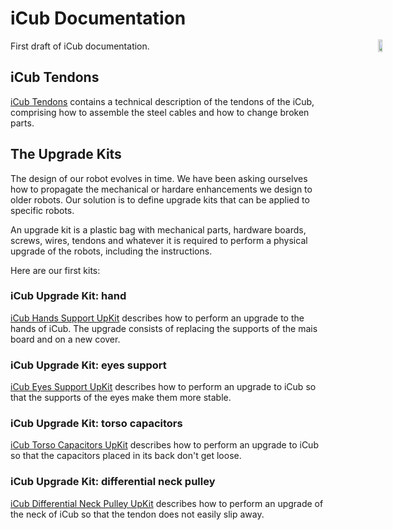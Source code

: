 <div style="position:fixed;top:140px;left:85%;">
    <img src="../assets/icub-rotate.gif" width="60%" height="60%">
</div>

# iCub Documentation
First draft of iCub documentation.

## iCub Tendons
[iCub Tendons](./icub_tendons/index.md) contains a technical description of the tendons of the iCub, comprising how to assemble the steel cables and how to change broken parts. 

## The Upgrade Kits
The design of our robot evolves in time. We have been asking ourselves how to propagate the mechanical or hardare enhancements we design to older robots. Our solution is to define upgrade kits that can be applied to specific robots. 

An upgrade kit is a plastic bag with mechanical parts, hardware boards, screws, wires, tendons and whatever it is required to perform a physical upgrade of the robots, including the instructions.

Here are our first kits:

### iCub Upgrade Kit: hand
[iCub Hands Support UpKit](./upgrade_kits/hands/support.md) describes how to perform an upgrade to the hands of iCub. The upgrade consists of replacing the supports of the mais board and on a new cover.

### iCub Upgrade Kit: eyes support 
[iCub Eyes Support UpKit](./upgrade_kits/eyes/support.md) describes how to perform an upgrade to iCub so that the supports of the eyes make them more stable.

### iCub Upgrade Kit: torso capacitors 
[iCub Torso Capacitors UpKit](./upgrade_kits/eyes/support.md) describes how to perform an upgrade to iCub so that the capacitors placed in its back don't get loose.

### iCub Upgrade Kit: differential neck pulley 
[iCub Differential Neck Pulley UpKit](./upgrade_kits/eyes/support.md) describes how to perform an upgrade of the neck of iCub so that the tendon does not easily slip away.
